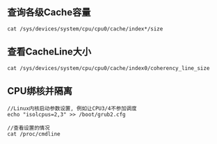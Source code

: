 ## 查询各级Cache容量
```
cat /sys/devices/system/cpu/cpu0/cache/index*/size
```

## 查看CacheLine大小
```
cat /sys/devices/system/cpu/cpu0/cache/index0/coherency_line_size
```

## CPU绑核并隔离
```
//Linux内核启动参数设置, 例如让CPU3/4不参加调度
echo "isolcpus=2,3" >> /boot/grub2.cfg

//查看设置的情况
cat /proc/cmdline
```
